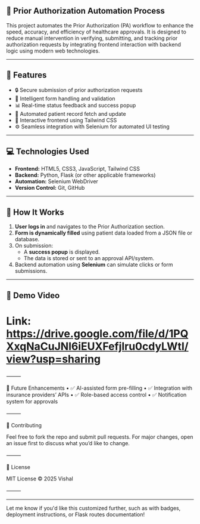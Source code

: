 
## 🏥 Prior Authorization Automation Process

This project automates the Prior Authorization (PA) workflow to enhance the speed, accuracy, and efficiency of healthcare approvals. It is designed to reduce manual intervention in verifying, submitting, and tracking prior authorization requests by integrating frontend interaction with backend logic using modern web technologies.

---

## 🚀 Features

- 🔒 Secure submission of prior authorization requests
- 📝 Intelligent form handling and validation
- 📊 Real-time status feedback and success popup
- 🔄 Automated patient record fetch and update
- 🧠 Interactive frontend using Tailwind CSS
- ⚙️ Seamless integration with Selenium for automated UI testing

---

## 💻 Technologies Used

- **Frontend:** HTML5, CSS3, JavaScript, Tailwind CSS
- **Backend:** Python, Flask (or other applicable frameworks)
- **Automation:** Selenium WebDriver
- **Version Control:** Git, GitHub

---


## 🧠 How It Works

1. **User logs in** and navigates to the Prior Authorization section.
2. **Form is dynamically filled** using patient data loaded from a JSON file or database.
3. On submission:
   - A **success popup** is displayed.
   - The data is stored or sent to an approval API/system.
4. Backend automation using **Selenium** can simulate clicks or form submissions.

---

## 📸 Demo Video

# Link: https://drive.google.com/file/d/1PQXxqNaCuJNl6iEUXFefjlru0cdyLWtI/view?usp=sharing


⸻

📌 Future Enhancements
	•	✅ AI-assisted form pre-filling
	•	✅ Integration with insurance providers’ APIs
	•	✅ Role-based access control
	•	✅ Notification system for approvals

⸻

🤝 Contributing

Feel free to fork the repo and submit pull requests. For major changes, open an issue first to discuss what you’d like to change.

⸻

📄 License

MIT License © 2025 Vishal

⸻



---

Let me know if you'd like this customized further, such as with badges, deployment instructions, or Flask routes documentation!
